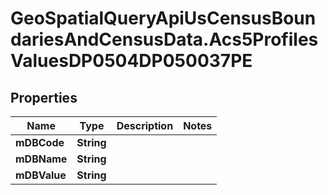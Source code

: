 # GeoSpatialQueryApiUsCensusBoundariesAndCensusData.Acs5ProfilesValuesDP0504DP050037PE

## Properties

Name | Type | Description | Notes
------------ | ------------- | ------------- | -------------
**mDBCode** | **String** |  | 
**mDBName** | **String** |  | 
**mDBValue** | **String** |  | 


